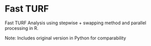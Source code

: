# Fast TURF
Fast TURF Analysis using stepwise + swapping method and parallel processing in R.

Note: Includes original version in Python for comparability
